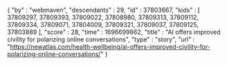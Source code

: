 {
  "by" : "webmaven",
  "descendants" : 29,
  "id" : 37803667,
  "kids" : [ 37809297, 37809393, 37809022, 37808980, 37809313, 37809112, 37809334, 37809071, 37804009, 37809321, 37809037, 37809125, 37803889 ],
  "score" : 28,
  "time" : 1696699862,
  "title" : "AI offers improved civility for polarizing online conversations",
  "type" : "story",
  "url" : "https://newatlas.com/health-wellbeing/ai-offers-improved-civility-for-polarizing-online-conversations/"
}
